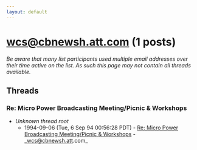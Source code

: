 ```yaml
---
layout: default
---
```


# wcs@cbnewsh.att.com (1 posts)

_Be aware that many list participants used multiple email addresses over their time active on the list. As such this page may not contain all threads available._

## Threads

### Re: Micro Power Broadcasting Meeting/Picnic & Workshops
+ _Unknown thread root_
  + 1994-09-06 (Tue, 6 Sep 94 00:56:28 PDT) - [Re: Micro Power Broadcasting Meeting/Picnic & Workshops](/archive/1994/09/b726b2aa33102cbabcf96641e8a9d503c3973d3fe3e225424ce1b99f6500f3ed) - _wcs@cbnewsh.att.com_

